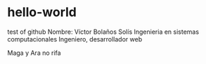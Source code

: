 # hello-world
test of github
Nombre: Víctor Bolaños Solís 
Ingenieria en sistemas computacionales 
Ingeniero, desarrollador web

Maga y Ara no rifa
